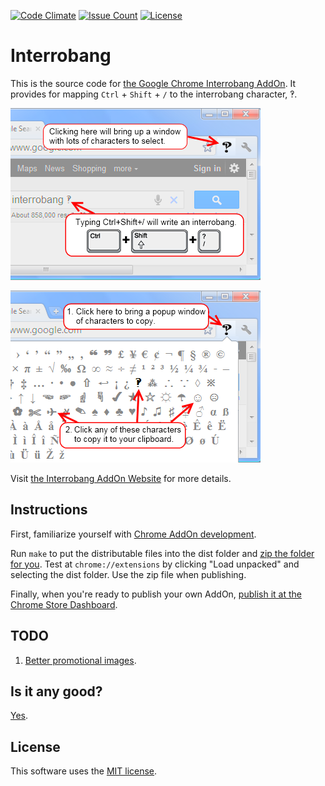 [![Code Climate](https://codeclimate.com/github/dblume/interrobang/badges/gpa.svg)](https://codeclimate.com/github/dblume/interrobang)
[![Issue Count](https://codeclimate.com/github/dblume/interrobang/badges/issue_count.svg)](https://codeclimate.com/github/dblume/interrobang/issues)
[![License](https://img.shields.io/badge/license-MIT_license-blue.svg)](https://raw.githubusercontent.com/dblume/interrobang/main/LICENSE.txt)
# Interrobang

This is the source code for [the Google Chrome Interrobang AddOn](https://chrome.google.com/webstore/detail/interrobang/jlmlnjjmjkbeolfilplmajdjbmmopoll).
It provides for mapping `Ctrl` + `Shift` + `/` to the interrobang character, &#8253;.

![shortcut](https://raw.githubusercontent.com/dblume/interrobang/main/images/Interrobang_window_proportion.png)

![shortcut](https://raw.githubusercontent.com/dblume/interrobang/main/images/Interrobang_window_proportion2.png)

Visit [the Interrobang AddOn Website](http://interrobang.dlma.com/) for more details.

## Instructions

First, familiarize yourself with [Chrome AddOn development](https://developer.chrome.com/extensions/getstarted).

Run `make` to put the distributable files into the dist folder and [zip the folder for you](https://developer.chrome.com/webstore/get_started_simple#step5).
Test at `chrome://extensions` by clicking "Load unpacked" and selecting the dist folder. Use the zip file when publishing.

Finally, when you're ready to publish your own AddOn, [publish it at the Chrome Store Dashboard](https://chrome.google.com/webstore/developer/dashboard).

## TODO

1. [Better promotional images](https://developer.chrome.com/webstore/images).

## Is it any good?

[Yes](https://news.ycombinator.com/item?id=3067434).

## License

This software uses the [MIT license](https://github.com/dblume/interrobang/blob/main/LICENSE.txt).
